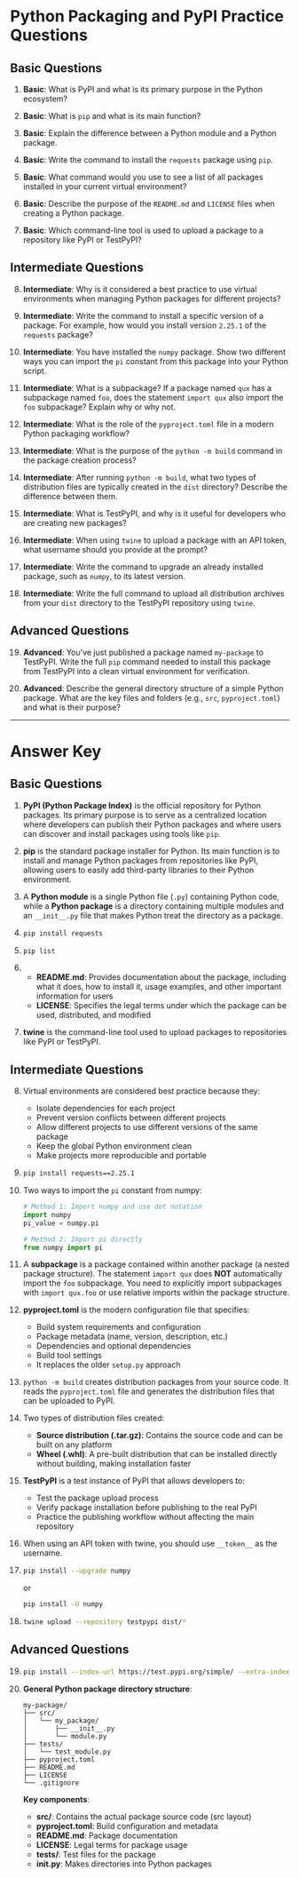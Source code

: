 # Python Packaging and PyPI Practice Questions

## Basic Questions

1. **Basic**: What is PyPI and what is its primary purpose in the Python ecosystem?

2. **Basic**: What is `pip` and what is its main function?

3. **Basic**: Explain the difference between a Python module and a Python package.

4. **Basic**: Write the command to install the `requests` package using `pip`.

5. **Basic**: What command would you use to see a list of all packages installed in your current virtual environment?

6. **Basic**: Describe the purpose of the `README.md` and `LICENSE` files when creating a Python package.

7. **Basic**: Which command-line tool is used to upload a package to a repository like PyPI or TestPyPI?

## Intermediate Questions

8. **Intermediate**: Why is it considered a best practice to use virtual environments when managing Python packages for different projects?

9. **Intermediate**: Write the command to install a specific version of a package. For example, how would you install version `2.25.1` of the `requests` package?

10. **Intermediate**: You have installed the `numpy` package. Show two different ways you can import the `pi` constant from this package into your Python script.

11. **Intermediate**: What is a subpackage? If a package named `qux` has a subpackage named `foo`, does the statement `import qux` also import the `foo` subpackage? Explain why or why not.

12. **Intermediate**: What is the role of the `pyproject.toml` file in a modern Python packaging workflow?

13. **Intermediate**: What is the purpose of the `python -m build` command in the package creation process?

14. **Intermediate**: After running `python -m build`, what two types of distribution files are typically created in the `dist` directory? Describe the difference between them.

15. **Intermediate**: What is TestPyPI, and why is it useful for developers who are creating new packages?

16. **Intermediate**: When using `twine` to upload a package with an API token, what username should you provide at the prompt?

17. **Intermediate**: Write the command to upgrade an already installed package, such as `numpy`, to its latest version.

18. **Intermediate**: Write the full command to upload all distribution archives from your `dist` directory to the TestPyPI repository using `twine`.

## Advanced Questions

19. **Advanced**: You've just published a package named `my-package` to TestPyPI. Write the full `pip` command needed to install this package from TestPyPI into a clean virtual environment for verification.

20. **Advanced**: Describe the general directory structure of a simple Python package. What are the key files and folders (e.g., `src`, `pyproject.toml`) and what is their purpose?

---

# Answer Key

## Basic Questions

1. **PyPI (Python Package Index)** is the official repository for Python packages. Its primary purpose is to serve as a centralized location where developers can publish their Python packages and where users can discover and install packages using tools like `pip`.

2. **pip** is the standard package installer for Python. Its main function is to install and manage Python packages from repositories like PyPI, allowing users to easily add third-party libraries to their Python environment.

3. A **Python module** is a single Python file (`.py`) containing Python code, while a **Python package** is a directory containing multiple modules and an `__init__.py` file that makes Python treat the directory as a package.

4. ```bash
   pip install requests
   ```

5. ```bash
   pip list
   ```

6. - **README.md**: Provides documentation about the package, including what it does, how to install it, usage examples, and other important information for users
   - **LICENSE**: Specifies the legal terms under which the package can be used, distributed, and modified

7. **twine** is the command-line tool used to upload packages to repositories like PyPI or TestPyPI.

## Intermediate Questions

8. Virtual environments are considered best practice because they:
   - Isolate dependencies for each project
   - Prevent version conflicts between different projects
   - Allow different projects to use different versions of the same package
   - Keep the global Python environment clean
   - Make projects more reproducible and portable

9. ```bash
   pip install requests==2.25.1
   ```

10. Two ways to import the `pi` constant from numpy:
    ```python
    # Method 1: Import numpy and use dot notation
    import numpy
    pi_value = numpy.pi
    
    # Method 2: Import pi directly
    from numpy import pi
    ```

11. A **subpackage** is a package contained within another package (a nested package structure). The statement `import qux` does **NOT** automatically import the `foo` subpackage. You need to explicitly import subpackages with `import qux.foo` or use relative imports within the package structure.

12. **pyproject.toml** is the modern configuration file that specifies:
    - Build system requirements and configuration
    - Package metadata (name, version, description, etc.)
    - Dependencies and optional dependencies
    - Build tool settings
    - It replaces the older `setup.py` approach

13. `python -m build` creates distribution packages from your source code. It reads the `pyproject.toml` file and generates the distribution files that can be uploaded to PyPI.

14. Two types of distribution files created:
    - **Source distribution (.tar.gz)**: Contains the source code and can be built on any platform
    - **Wheel (.whl)**: A pre-built distribution that can be installed directly without building, making installation faster

15. **TestPyPI** is a test instance of PyPI that allows developers to:
    - Test the package upload process
    - Verify package installation before publishing to the real PyPI
    - Practice the publishing workflow without affecting the main repository

16. When using an API token with twine, you should use `__token__` as the username.

17. ```bash
    pip install --upgrade numpy
    ```
    or
    ```bash
    pip install -U numpy
    ```

18. ```bash
    twine upload --repository testpypi dist/*
    ```

## Advanced Questions

19. ```bash
    pip install --index-url https://test.pypi.org/simple/ --extra-index-url https://pypi.org/simple/ my-package
    ```

20. **General Python package directory structure**:
    ```
    my-package/
    ├── src/
    │   └── my_package/
    │       ├── __init__.py
    │       └── module.py
    ├── tests/
    │   └── test_module.py
    ├── pyproject.toml
    ├── README.md
    ├── LICENSE
    └── .gitignore
    ```
    
    **Key components**:
    - **src/**: Contains the actual package source code (src layout)
    - **pyproject.toml**: Build configuration and metadata
    - **README.md**: Package documentation
    - **LICENSE**: Legal terms for package usage
    - **tests/**: Test files for the package
    - **__init__.py**: Makes directories into Python packages